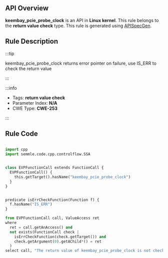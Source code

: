 ---
---


## API Overview
**keembay_pcie_probe_clock** is an API in **Linux kernel**. This rule belongs to the **return value check** type. This rule is generated using [APISpecGen](../../tools/APISpecGen).
## Rule Description

:::tip

keembay_pcie_probe_clock returns error pointer on failure, use IS_ERR to check the return value

:::

:::info

- Tags: **return value check**
- Parameter Index: **N/A**
- CWE Type: **CWE-253**

:::

## Rule Code
```python

import cpp
import semmle.code.cpp.controlflow.SSA


class EVPFunctionCall extends FunctionCall {
  EVPFunctionCall() {
    this.getTarget().hasName("keembay_pcie_probe_clock")
  }
}


predicate isErrCheckFunction(Function f) {
  f.hasName("IS_ERR") 
}

from EVPFunctionCall call, ValueAccess ret
where
  ret = call.getAnAccess() and
  not exists(FunctionCall check |
    isErrCheckFunction(check.getTarget()) and
    check.getArgument(0).getAChild*() = ret
  )
select call, "The return value of keembay_pcie_probe_clock is not checked with IS_ERR."
    
```